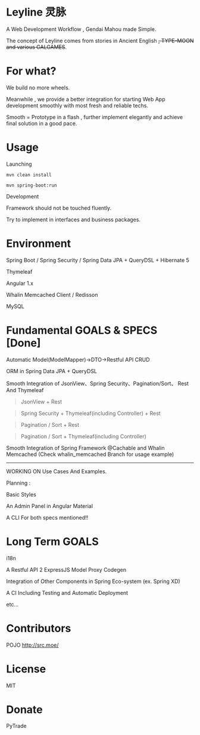 # Leyline 灵脉
A Web Development Workflow , Gendai Mahou made Simple.

The concept of Leyline comes from stories in Ancient English ~~, TYPE-MOON and various GALGAMES~~.


# For what?

We build no more wheels.

Meanwhile , we provide a better integration for starting Web App development smoothly with most fresh and reliable techs.

Smooth = Prototype in a flash , further implement elegantly and achieve final solution in a good pace.

# Usage

Launching
``````
mvn clean install

mvn spring-boot:run
``````

Development

Framework should not be touched fluently.

Try to implement in interfaces and business packages.

# Environment

Spring Boot / Spring Security / Spring Data JPA + QueryDSL + Hibernate 5

Thymeleaf

Angular 1.x

Whalin Memcached Client / Redisson

MySQL


# Fundamental GOALS & SPECS [Done]

Automatic Model(ModelMapper)->DTO->Restful API CRUD 

ORM in Spring Data JPA + QueryDSL 

Smooth Integration of JsonView、Spring Security、Pagination/Sort、 Rest And Thymeleaf 

> JsonView + Rest

> Spring Security + Thymeleaf(including Controller) + Rest

> Pagination / Sort + Rest 

> Pagination / Sort + Thymeleaf(including Controller) 


Smooth Integration of Spring Framework @Cachable and Whalin Memcached (Check whalin_memcached Branch for usage example)

---------------------------------

WORKING ON Use Cases And Examples.

Planning :

Basic Styles 

An Admin Panel in Angular Material 

A CLI For both specs mentioned!! 


# Long Term GOALS

i18n

A Restful API 2 ExpressJS Model Proxy Codegen

Integration of Other Components in Spring Eco-system (ex. Spring XD)

A CI Including Testing and Automatic Deployment

etc...

# Contributors
POJO http://src.moe/    

# License
MIT

# Donate
PyTrade
